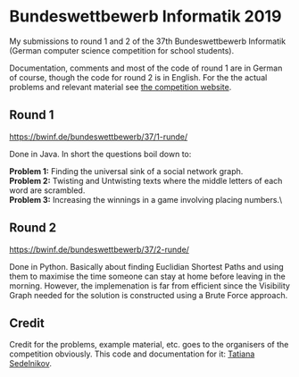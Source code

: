 # Bundeswettbewerb Informatik 2019
My submissions to round 1 and 2 of the 37th Bundeswettbewerb Informatik (German computer science competition for school students).

Documentation, comments and most of the code of round 1 are in German of course, though the code for round 2 is in English. 
For the the actual problems and relevant material see [the competition website](https://bwinf.de/bundeswettbewerb/37/).

## Round 1
https://bwinf.de/bundeswettbewerb/37/1-runde/

Done in Java. In short the questions boil down to:

**Problem 1:** Finding the universal sink of a social network graph.\
**Problem 2:** Twisting and Untwisting texts where the middle letters of each word are scrambled.\
**Problem 3:** Increasing the winnings in a game involving placing numbers.\

## Round 2
https://bwinf.de/bundeswettbewerb/37/2-runde/

Done in Python. Basically about finding Euclidian Shortest Paths and using them to maximise the time someone can stay at home before
leaving in the morning. However, the implemenation is far from efficient since the Visibility Graph needed for the solution is constructed using 
a Brute Force approach.

## Credit
Credit for the problems, example material, etc. goes to the organisers of the competition obviously.
This code and documentation for it: [Tatiana Sedelnikov](https://github.com/tatiana-s).
